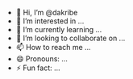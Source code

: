 - 👋 Hi, I’m @dakribe
- 👀 I’m interested in ...
- 🌱 I’m currently learning ...
- 💞️ I’m looking to collaborate on ...
- 📫 How to reach me ...
- 😄 Pronouns: ...
- ⚡ Fun fact: ...

<!---
dakribe/dakribe is a ✨ special ✨ repository because its `README.md` (this file) appears on your GitHub profile.
You can click the Preview link to take a look at your changes.
--->
